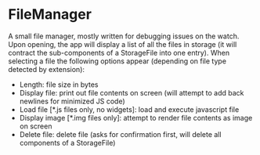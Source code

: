 # FileManager

A small file manager, mostly written for debugging issues on the watch.
Upon opening, the app will display a list of all the files in storage (it will contract the sub-components of a StorageFile into one entry).
When selecting a file the following options appear (depending on file type detected by extension):

- Length: file size in bytes
- Display file: print out file contents on screen (will attempt to add back newlines for minimized JS code)
- Load file [*.js files only, no widgets]: load and execute javascript file
- Display image [*.img files only]: attempt to render file contents as image on screen
- Delete file: delete file (asks for confirmation first, will delete all components of a StorageFile)
